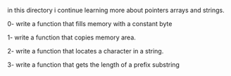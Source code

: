 in this directory i continue learning more about pointers arrays and strings.

0- write a function that fills memory with a constant byte

1- write a function that copies memory area.

2- write a function that locates a character in a string.

3- write a function that gets the length of a prefix substring

